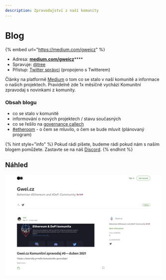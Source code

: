 ```yaml
---
description: Zpravodajství z naší komunity
---
```


# Blog

{% embed url="https://medium.com/gweicz" %}

* Adresa: [**medium.com/gweicz**](https://medium.com/gweicz)\*\*\*\*
* Spravuje: [@tree](https://forum.gwei.cz/u/tree)
* Přístup: [Twitter správci](twitter.md) \(propojeno s Twitterem\)

Články na platformě [Medium](https://medium.com/) o tom co se stalo v naší komunitě a informace o našich projektech. Pravidelně zde 1x měsíčně vychází Komunitní zpravodaj s novinkami z komunity.

### Obsah blogu

* co se stalo v komunitě
* informování o nových projektech / stavu současných
* co se řešilo na [governance callech](../council/governance-call/)
* [\#etheroom](../udalosti/etheroom/) - o čem se mluvilo, o čem se bude mluvit \(plánovaný program\)

{% hint style="info" %}
Pokud rádi píšete, budeme rádi pokud nám s naším blogem pomůžete. Zastavte se na náš [Discord](discord.md).
{% endhint %}

## Náhled

![N&#xE1;&#x161; blog na platform&#x11B; Medium](../.gitbook/assets/medium-screen.png)

